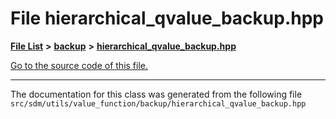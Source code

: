 
# File hierarchical\_qvalue\_backup.hpp

<link rel="stylesheet" href="https://cdnjs.cloudflare.com/ajax/libs/KaTeX/0.5.1/katex.min.css">
<link rel="stylesheet" href="https://cdn.jsdelivr.net/github-markdown-css/2.2.1/github-markdown.css"/>



[**File List**](files.md) **>** [**backup**](dir_803cd76b7b48fbc4f6eb3babc1175d51.md) **>** [**hierarchical\_qvalue\_backup.hpp**](hierarchical__qvalue__backup_8hpp.md)

[Go to the source code of this file.](hierarchical__qvalue__backup_8hpp_source.md)



























------------------------------
The documentation for this class was generated from the following file `src/sdm/utils/value_function/backup/hierarchical_qvalue_backup.hpp`